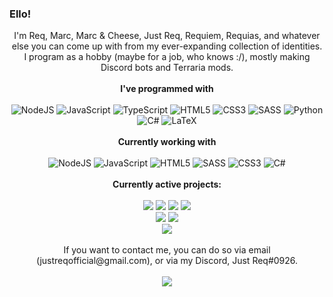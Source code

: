 ### Ello!

<p align="center">
I'm Req, Marc, Marc & Cheese, Just Req, Requiem, Requias, and whatever else you can come up with from my ever-expanding collection of identities. I program as a hobby (maybe for a job, who knows :/), mostly making Discord bots and Terraria mods.<br/><br/>
  <b>I've programmed with</b><br>
  <br/>
  <img alt="NodeJS" src="https://img.shields.io/badge/node.js%20-%2343853D.svg?&style=for-the-badge&logo=node.js&logoColor=white"/>
  <img alt="JavaScript" src="https://img.shields.io/badge/javascript%20-%23323330.svg?&style=for-the-badge&logo=javascript&logoColor=%23F7DF1E"/>
  <img alt="TypeScript" src="https://img.shields.io/badge/typescript%20-%23007ACC.svg?&style=for-the-badge&logo=typescript&logoColor=white"/>
  <img alt="HTML5" src="https://img.shields.io/badge/html5%20-%23E34F26.svg?&style=for-the-badge&logo=html5&logoColor=white"/>
  <img alt="CSS3" src="https://img.shields.io/badge/css3%20-%231572B6.svg?&style=for-the-badge&logo=css3&logoColor=white"/>
  <img alt="SASS" src="https://img.shields.io/badge/SASS%20-hotpink.svg?&style=for-the-badge&logo=SASS&logoColor=white"/>
  <img alt="Python" src="https://img.shields.io/badge/python%20-%2314354C.svg?&style=for-the-badge&logo=python&logoColor=white"/>
  <img alt="C#" src="https://img.shields.io/badge/c%23%20-%23239120.svg?&style=for-the-badge&logo=c-sharp&logoColor=white"/>
  <img alt="LaTeX" src="https://img.shields.io/badge/latex%20-%23008080.svg?&style=for-the-badge&logo=latex&logoColor=white"/>
  <br/><br/>
  <b>Currently working with</b><br>
  <br/>
  <img alt="NodeJS" src="https://img.shields.io/badge/node.js%20-%2343853D.svg?&style=for-the-badge&logo=node.js&logoColor=white"/>
  <img alt="JavaScript" src="https://img.shields.io/badge/javascript%20-%23323330.svg?&style=for-the-badge&logo=javascript&logoColor=%23F7DF1E"/>
  <img alt="HTML5" src="https://img.shields.io/badge/html5%20-%23E34F26.svg?&style=for-the-badge&logo=html5&logoColor=white"/>
  <img alt="SASS" src="https://img.shields.io/badge/SASS%20-hotpink.svg?&style=for-the-badge&logo=SASS&logoColor=white"/>
  <img alt="CSS3" src="https://img.shields.io/badge/css3%20-%231572B6.svg?&style=for-the-badge&logo=css3&logoColor=white"/>
  <img alt="C#" src="https://img.shields.io/badge/c%23%20-%23239120.svg?&style=for-the-badge&logo=c-sharp&logoColor=white"/>
  <br/><br/>
    <b>Currently active projects:</b><br>
  <br/>
  <img src="https://img.shields.io/badge/Terraria%20Mod-Infernum%3A%20Your%20Living%20Hell-orange">
  <img src="https://img.shields.io/badge/Terraria%20Mod-Coolo's%20Cloud%20Mod-orange">
  <img src="https://img.shields.io/badge/Terraria%20Mod-Assembly%20Required%3A%20Marvel%20Meets%20Terraria-orange">
  <img src="https://img.shields.io/badge/Terraria%20Mod-Terraria%20Advancements-orange">
  <br/>
  <img src="https://img.shields.io/badge/Discord%20Bot-Requital-green">
  <img src="https://img.shields.io/badge/Discord%20Bot-Randobot-green">
  <br/>
  <img src="https://img.shields.io/badge/Website-Req's%20Resort-blue">
  <br/><br/>
  If you want to contact me, you can do so via email (justreqofficial@gmail.com), or via my Discord, Just Req#0926.
  <br/><br/>
  <img align="center" src="https://github-readme-stats.vercel.app/api/pin/?username=JustReq&theme=nord&show_owner=true" />
  </p>
